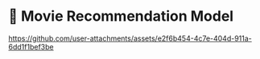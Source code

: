 # 🍿 Movie Recommendation Model



https://github.com/user-attachments/assets/e2f6b454-4c7e-404d-911a-6dd1f1bef3be
